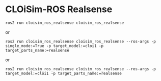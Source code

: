 # CLOiSim-ROS Realsense

```shell
ros2 run cloisim_ros_realsense cloisim_ros_realsense
```

or

```shell
ros2 run cloisim_ros_realsense cloisim_ros_realsense --ros-args -p single_mode:=True -p target_model:=cloi1 -p target_parts_name:=realsense
```

or

```shell
ros2 run cloisim_ros_realsense cloisim_ros_realsense --ros-args -p target_model:=cloi1 -p target_parts_name:=realsense
```
